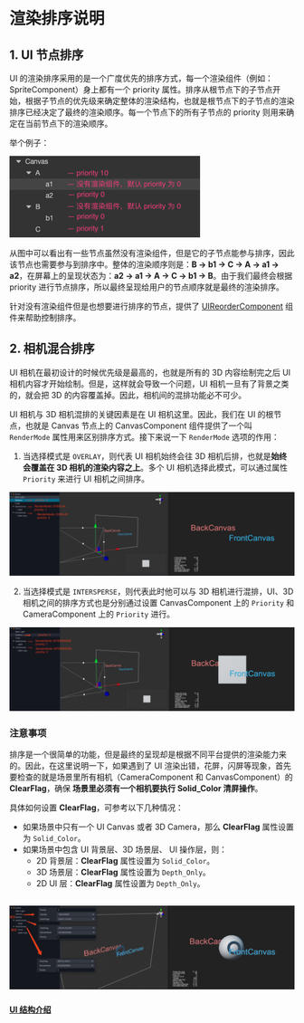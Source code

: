 # 渲染排序说明

## 1. UI 节点排序

UI 的渲染排序采用的是一个广度优先的排序方式，每一个渲染组件（例如：SpriteComponent）身上都有一个 priority 属性。排序从根节点下的子节点开始，根据子节点的优先级来确定整体的渲染结构，也就是根节点下的子节点的渲染排序已经决定了最终的渲染顺序。每一个节点下的所有子节点的 priority 则用来确定在当前节点下的渲染顺序。

举个例子：

![priority.png](priority/priority.png)

从图中可以看出有一些节点虽然没有渲染组件，但是它的子节点能参与排序，因此该节点也需要参与到排序中。整体的渲染顺序则是：**B -> b1 -> C -> A -> a1 -> a2**，在屏幕上的呈现状态为：**a2 -> a1 -> A -> C -> b1 -> B**。由于我们最终会根据 priority 进行节点排序，所以最终呈现给用户的节点顺序就是最终的渲染排序。

针对没有渲染组件但是也想要进行排序的节点，提供了 [UIReorderComponent](../editor/ui-reorder-component.md) 组件来帮助控制排序。

## 2. 相机混合排序

UI 相机在最初设计的时候优先级是最高的，也就是所有的 3D 内容绘制完之后 UI 相机内容才开始绘制。但是，这样就会导致一个问题，UI 相机一旦有了背景之类的，就会把 3D 的内容覆盖掉。因此，相机间的混排功能必不可少。

UI 相机与 3D 相机混排的关键因素是在 UI 相机这里。因此，我们在 UI 的根节点，也就是 Canvas 节点上的 CanvasComponent 组件提供了一个叫 `RenderMode` 属性用来区别排序方式。接下来说一下 `RenderMode` 选项的作用：

1. 当选择模式是 `OVERLAY`，则代表 UI 相机始终会往 3D 相机后排，也就是**始终会覆盖在 3D 相机的渲染内容之上**。多个 UI 相机选择此模式，可以通过属性 `Priority` 来进行 UI 相机之间排序。

![overlay](./priority/overlay.png)

2. 当选择模式是 `INTERSPERSE`，则代表此时他可以与 3D 相机进行混排，UI、3D 相机之间的排序方式也是分别通过设置 CanvasComponent 上的 `Priority` 和 CameraComponent 上的 `Priority` 进行。

![intersperse](./priority/intersperse.png)

### 注意事项

排序是一个很简单的功能，但是最终的呈现却是根据不同平台提供的渲染能力来的。因此，在这里说明一下，如果遇到了 UI 渲染出错，花屏，闪屏等现象，首先要检查的就是场景里所有相机（CameraComponent 和 CanvasComponent）的 **ClearFlag**，确保  **场景里必须有一个相机要执行 Solid_Color 清屏操作**。

具体如何设置 **ClearFlag**，可参考以下几种情况：

- 如果场景中只有一个 UI Canvas 或者 3D Camera，那么 **ClearFlag** 属性设置为 `Solid_Color`。
- 如果场景中包含 UI 背景层、3D 场景层、 UI 操作层，则：
  - 2D 背景层：**ClearFlag** 属性设置为 `Solid_Color`。
  - 3D 场景层：**ClearFlag** 属性设置为 `Depth_Only`。
  - 2D UI 层：**ClearFlag** 属性设置为 `Depth_Only`。

![sort](./priority/sort.png)
---

#### [UI 结构介绍](index.md)
